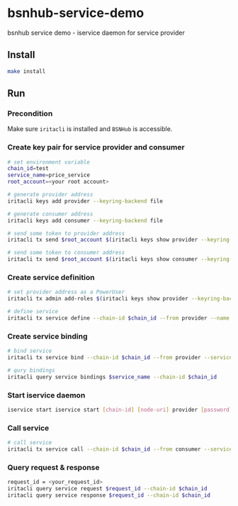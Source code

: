 # bsnhub-service-demo
bsnhub service demo - iservice daemon for service provider

## Install
```bash
make install
```

## Run

### Precondition

Make sure `iritacli` is installed and `BSNHub` is accessible.

### Create key pair for service provider and consumer
```bash
# set environment variable
chain_id=test
service_name=price_service
root_account=<your root account>

# generate provider address
iritacli keys add provider --keyring-backend file

# generate consumer address
iritacli keys add consumer --keyring-backend file

# send some token to provider address
iritacli tx send $root_account $(iritacli keys show provider --keyring-backend file -o json | jq -r '.address') 1000000point --chain-id $chain_id -b block -y

# send some token to consumer address
iritacli tx send $root_account $(iritacli keys show consumer --keyring-backend file -o json | jq -r '.address') 1000000point --chain-id $chain_id -b block -y
```

### Create service definition
```bash
# set provider address as a PowerUser
iritacli tx admin add-roles $(iritacli keys show provider --keyring-backend file -o json | jq -r '.address') PowerUser --chain-id $chain_id -b block -y --from $root_account

# define service
iritacli tx service define --chain-id $chain_id --from provider --name $service_name --description="provide token price" --tags=price --schemas=iservice/service/service_definition.json -b block -y --keyring-backend file
```

### Create service binding
```bash
# bind service
iritacli tx service bind --chain-id $chain_id --from provider --service-name $service_name --deposit=100000point --qos=50 --pricing iservice/service/service_pricing.json -b block -y --keyring-backend file

# qury bindings
iritacli query service bindings $service_name --chain-id $chain_id
```

### Start iservice daemon
```bash
iservice start iservice start [chain-id] [node-uri] provider [password] binance
```

### Call service
```bash
# call service
iritacli tx service call --chain-id $chain_id --from consumer --service-name $service_name --data "{\"base\":\"iris\",\"quote\":\"usdt\"}" --providers $(iritacli keys show provider --keyring-backend file -o json | jq -r '.address') --service-fee-cap 1point --timeout 50 --frequency 5 -b block -y --keyring-backend file
```

### Query request & response
```bash
request_id = <your_request_id>
iritacli query service request $request_id --chain-id $chain_id
iritacli query service response $request_id --chain-id $chain_id
```
